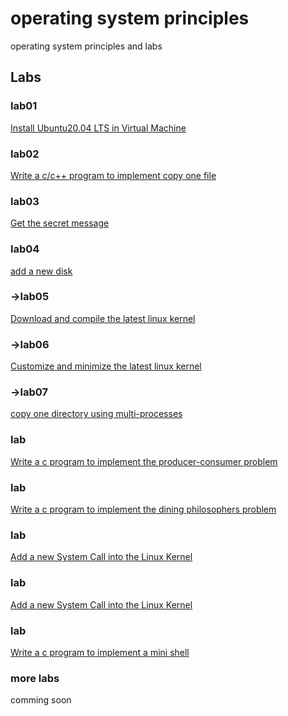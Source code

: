 # operating system principles
operating system principles and labs

## Labs

### lab01
[Install Ubuntu20.04 LTS in Virtual Machine](/AllinAll/labs/lab01installlinux)

### lab02
[Write a c/c++ program to implement copy one file](/AllinAll/labs/labcopyfile)

### lab03
[Get the secret message](/AllinAll/labs/labsecret)

### lab04
[add a new disk](/AllinAll/labs/labaddnewdisk)

### ->lab05
[Download and compile the latest linux kernel](/AllinAll/labs/labcompilelinux)

### ->lab06
[Customize and minimize the latest linux kernel](/AllinAll/labs/labminimizedkernel)

### ->lab07
[copy one directory using multi-processes](/AllinAll/labs/labcopydir_processes)

### lab
[Write a c program to implement the producer-consumer problem](/AllinAll/labs/labpcp)

### lab
[Write a c program to implement the dining philosophers problem](/AllinAll/labs/labipcphilosophers)

### lab
[Add a new System Call into the Linux Kernel](/AllinAll/labs/labaddnewsyscall)

### lab
[Add a new System Call into the Linux Kernel](/AllinAll/labs/labaddnewsyscallarg)

### lab
[Write a c program to implement a mini shell](/AllinAll/labs/labminishell)

### more labs
comming soon
